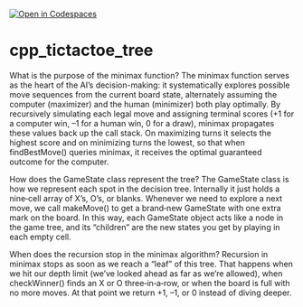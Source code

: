 [![Open in Codespaces](https://classroom.github.com/assets/launch-codespace-2972f46106e565e64193e422d61a12cf1da4916b45550586e14ef0a7c637dd04.svg)](https://classroom.github.com/open-in-codespaces?assignment_repo_id=19078533)
# cpp_tictactoe_tree

What is the purpose of the minimax function?
The minimax function serves as the heart of the AI’s decision-making: it systematically explores possible move sequences from the current board state, alternately assuming the computer (maximizer) and the human (minimizer) both play optimally. By recursively simulating each legal move and assigning terminal scores (+1 for a computer win, –1 for a human win, 0 for a draw), minimax propagates these values back up the call stack. On maximizing turns it selects the highest score and on minimizing turns the lowest, so that when findBestMove() queries minimax, it receives the optimal guaranteed outcome for the computer.

How does the GameState class represent the tree?
The GameState class is how we represent each spot in the decision tree. Internally it just holds a nine‐cell array of X’s, O’s, or blanks. Whenever we need to explore a next move, we call makeMove() to get a brand‐new GameState with one extra mark on the board. In this way, each GameState object acts like a node in the game tree, and its “children” are the new states you get by playing in each empty cell.

When does the recursion stop in the minimax algorithm?
Recursion in minimax stops as soon as we reach a “leaf” of this tree. That happens when we hit our depth limit (we’ve looked ahead as far as we’re allowed), when checkWinner() finds an X or O three‐in‐a‐row, or when the board is full with no more moves. At that point we return +1, –1, or 0 instead of diving deeper.